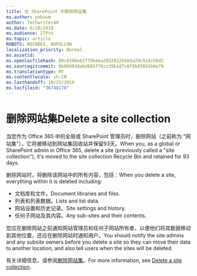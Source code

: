 ```yaml
---
title: 在 SharePoint 中删除网站集
ms.author: pebaum
author: Techwriter40
ms.date: 6/20/2019
ms.audience: ITPro
ms.topic: article
ROBOTS: NOINDEX, NOFOLLOW
localization_priority: Normal
ms.assetid: ''
ms.openlocfilehash: 09c6396e62f79b4ea2922022b60da7dc91dc58d2
ms.sourcegitcommit: 0b06093dabd685f76cc39b1d7c0f8b03883b6e79
ms.translationtype: MT
ms.contentlocale: zh-CN
ms.lasthandoff: 10/25/2019
ms.locfileid: "36748170"
---
```

# <a name="delete-a-site-collection"></a><span data-ttu-id="2259e-102">删除网站集</span><span class="sxs-lookup"><span data-stu-id="2259e-102">Delete a site collection</span></span>

<span data-ttu-id="2259e-103">当您作为 Office 365 中的全局或 SharePoint 管理员时，删除网站（之前称为 "网站集"），它将被移动到网站集回收站并保留93天。</span><span class="sxs-lookup"><span data-stu-id="2259e-103">When you, as a global or SharePoint admin in Office 365, delete a site (previously called a "site collection"), it's moved to the site collection Recycle Bin and retained for 93 days.</span></span> 

<span data-ttu-id="2259e-104">删除网站时，将删除该网站中的所有内容，包括：</span><span class="sxs-lookup"><span data-stu-id="2259e-104">When you delete a site, everything within it is deleted including:</span></span>

- <span data-ttu-id="2259e-105">文档库和文件。</span><span class="sxs-lookup"><span data-stu-id="2259e-105">Document libraries and files.</span></span>
- <span data-ttu-id="2259e-106">列表和列表数据。</span><span class="sxs-lookup"><span data-stu-id="2259e-106">Lists and list data.</span></span>
- <span data-ttu-id="2259e-107">网站设置和历史记录。</span><span class="sxs-lookup"><span data-stu-id="2259e-107">Site settings and history.</span></span>
- <span data-ttu-id="2259e-108">任何子网站及其内容。</span><span class="sxs-lookup"><span data-stu-id="2259e-108">Any sub-sites and their contents.</span></span>

<span data-ttu-id="2259e-109">您应在删除网站之前通知网站管理员和任何子网站所有者，以便他们将其数据移动到其他位置，还应在删除网站时通知用户。</span><span class="sxs-lookup"><span data-stu-id="2259e-109">You should notify the site admins and any subsite owners before you delete a site so they can move their data to another location, and also tell users when the sites will be deleted.</span></span> 

<span data-ttu-id="2259e-110">有关详细信息，请参阅[删除网站集](https://docs.microsoft.com/sharepoint/delete-site-collection)。</span><span class="sxs-lookup"><span data-stu-id="2259e-110">For more information, see [Delete a site collection](https://docs.microsoft.com/sharepoint/delete-site-collection).</span></span> 